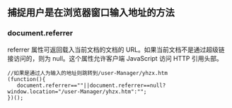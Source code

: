 ## 捕捉用户是在浏览器窗口输入地址的方法

### document.referrer

referrer 属性可返回载入当前文档的文档的 URL。如果当前文档不是通过超级链接访问的，则为 null。这个属性允许客户端 JavaScript 访问 HTTP 引用头部。

```
//如果是通过人为输入的地址则跳转到/user-Manager/yhzx.htm
(function(){
   document.referrer==""||document.referrer==null?window.location="/user-Manager/yhzx.htm":"";
})();
```

